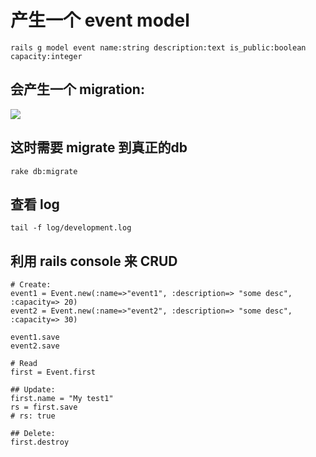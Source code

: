 # 产生一个 event model

```shell
rails g model event name:string description:text is_public:boolean capacity:integer
```

## 会产生一个 migration:
![](https://ws4.sinaimg.cn/large/0069RVTdgy1fu50rk5qfmj30vk0jamzb.jpg)


## 这时需要 migrate 到真正的db

```shell
rake db:migrate
```

## 查看 log
```shell
tail -f log/development.log
```

## 利用 rails console 来 CRUD
```shell
# Create:
event1 = Event.new(:name=>"event1", :description=> "some desc", :capacity=> 20)
event2 = Event.new(:name=>"event2", :description=> "some desc", :capacity=> 30)

event1.save
event2.save

# Read
first = Event.first

## Update:
first.name = "My test1"
rs = first.save
# rs: true

## Delete:
first.destroy
```
